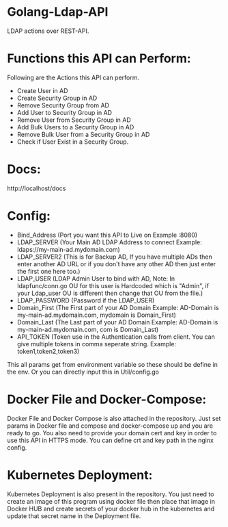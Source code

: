# Golang-Ldap-API
LDAP actions over REST-API. 

# Functions this API can Perform:
Following are the Actions this API can perform.
- Create User in AD
- Create Security Group in AD
- Remove Security Group from AD
- Add User to Security Group in AD
- Remove User from Security Group in AD
- Add Bulk Users to a Security Group in AD
- Remove Bulk User from a Security Group in AD
- Check if User Exist in a Security Group.

# Docs:
http://localhost/docs

# Config:
- Bind_Address (Port you want this API to Live on Example :8080)
- LDAP_SERVER (Your Main AD LDAP Address to connect Example: ldaps://my-main-ad.mydomain.com)
- LDAP_SERVER2 (This is for Backup AD, If you have multiple ADs then enter another AD URL or if you don't have any other AD then just enter the first one here too.)
- LDAP_USER (LDAP Admin User to bind with AD, Note: In ldapfunc/conn.go OU for this user is Hardcoded which is "Admin", if your Ldap_user OU is different then change that OU from the file.)
- LDAP_PASSWORD (Password if the LDAP_USER)
- Domain_First (The First part of your AD Domain Example: AD-Domain is my-main-ad.mydomain.com, mydomain is Domain_First)
- Domain_Last (The Last part of your AD Domain Example: AD-Domain is my-main-ad.mydomain.com, com is Domain_Last)
- API_TOKEN (Token use in the Authentication calls from client. You can give multiple tokens in comma seperate string. Example: token1,token2,token3)

This all params get from environment variable so these should be define in the env. Or you can directly input this in Util/config.go

# Docker File and Docker-Compose:

Docker File and Docker Compose is also attached in the repository. Just set params in Docker file and compose and docker-compose up and you are ready to go.
You also need to provide your domain cert and key in order to use this API in HTTPS mode. You can define crt and key path in the nginx config.

# Kubernetes Deployment:
Kubernetes Deployment is also present in the repository. You just need to create an image of this program using docker file then place that image in Docker HUB and create secrets of your docker hub in the kubernetes and update that secret name in the Deployment file.
